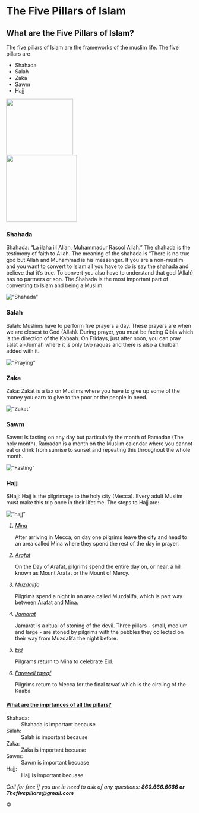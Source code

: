 <!DOCTYPE html>
<html>
<head>
<title>The five Pillars of Islam</title>
</head>
<body>

<h1>The Five Pillars of Islam</h1>

<h2>What are the Five Pillars of Islam?</h2>
<p>The five pillars of Islam are the frameworks of the muslim life. The five pillars are <p>
<ul>
<li>Shahada</li>
<li>Salah</li>
<li>Zaka</li>
<li>Sawm</li>
<li>Hajj</li>
</ul>
<a href="http://activeindiatv.com/culture/45893-five-pillars-of-islam"><img src="http://www.dar-alifta.org/images/articles/The5.jpg"height="150" width="180"></a><br>
<a href="https://www.religionworld.in/five-pillars-islam/"><img src="https://i.pinimg.com/originals/20/5a/53/205a5381d09201027731a9c4501e2ea1.jpg"height="180" width="190"></a>


<h3>Shahada</h3>
<p>Shahada: “La ilaha ill Allah, Muhammadur Rasool Allah.” The shahada is the testimony of faith to Allah. The meaning of the shahada is “There is no true god but Allah and Muhammad is his messenger. If you are a non-muslim and you want to convert to Islam all you have to do is say the shahada and believe that it’s true. To convert you also have to understand that god (Allah) has no partners or son. The Shahada is the most important part of converting to Islam and being a Muslim.</p>
<img src=“computers/Shahada.jpg” alt=“Shahada” height=“100” width=“100”>

<h3>Salah</h3>
<p>Salah: Muslims have to perform five prayers a day. These prayers are when we are closest to God (Allah). During prayer, you must be facing Qibla which is the direction of the Kabaah. On Fridays, just after noon, you can pray salat al-Jum'ah where it is only two raquas and there is also a khutbah added with it.</p>
<img src=“computers/prayer.jpg” alt=“Praying” height=“100” width=“100”>

<h3>Zaka</h3>
<p>Zaka:  Zakat is a   tax on Muslims where you have to give up some of the money you earn to give to the poor or the people in need. </p>
<img src=“computers/Zakat.jpg” alt=“Zakat” height=“100” width=“100”>

<h3>Sawm</h3>
<p>Sawm: Is fasting on any day but particularly the month of Ramadan (The holy month). Ramadan is a month on the Muslim calendar where you cannot eat or drink from sunrise to sunset and repeating this throughout the whole month.</p>
<img src=“computers/fasting.jpg” alt=“Fasting” height=“100” width=“100”>

<h3>Hajj</h3>
<p>SHajj: Hajj is the pilgrimage to the holy city (Mecca). Every adult Muslim must make this trip once in their lifetime. The steps to Hajj are:  </p>
<img src=“computers/hajj.jpg” alt=“hajj” height=“100” width=“100”>

<ol>
<u><i><li>Mina</li></i></u>
<p>After arriving in Mecca, on day one pilgrims leave the city and head to an area called Mina where they spend the rest of the day in prayer.</p>
<u><i><li>Arafat</li></i></u>
<p>On the Day of Arafat, pilgrims spend the entire day on, or near, a hill known as Mount Arafat or the Mount of Mercy.</p>
<u><i><li>Muzdalifa</li></i></u>
<p>Pilgrims spend a night in an area called Muzdalifa, which is part way between Arafat and Mina.</p>
<u><i><li>Jamarat</li></i></u>
<p> Jamarat is a ritual of stoning of the devil. Three pillars - small, medium and large - are stoned by pilgrims with the pebbles they collected on their way from Muzdalifa the night before.</p>
<u><i><li>Eid</li></i></u>
<p>Pilgrams return  to Mina to celebrate Eid.</p>
<u><i><li>Farewell tawaf</li></i></u>
<p>Pilgrims return to Mecca for the final tawaf which is the circling of the Kaaba</p>
</ol>
<u><h4>What are the imprtances of all the pillars?</h4></u>
<dl>
<dt>Shahada:</dt>
<dd>Shahada is important because</dd>
<dt>Salah:</dt>
<dd>Salah is important because</dd>
<dt>Zaka:</dt>
<dd>Zaka is important becuase</dd>
<dt>Sawm:</dt>
<dd>Sawm is important becuase</dd>
<dt>Hajj:</dt>
<dd>Hajj is important becuase</dd>
</dl>


<p><i>Call for free if you are in need to ask of any questions:
<strong>860.666.6666 or Thefivepillars@gmail.com</strong></i></p>
&copy;
</body>
</html>
